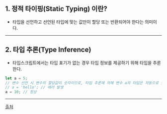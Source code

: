 ## 1. 정적 타이핑(Static Typing) 이란?
  - 타입을 선언하고 선언된 타입에 맞는 값만이 할당 또는 반환되어야 한다는 의미이다.

------------------

## 2. 타입 추론(Type Inference) 

- 타입스크립트에서는 타입 표기가 없는 경우 타입 정보를 제공하기 위해 타입을 추론한다.
```javascript
let a = 5;
// 변수 선언 시 변수의 할당값이 숫자이므로, 타입 추론에 의해 변수 a의 타입은 자동으로 숫자로 결정된다.
// a = 'hello'; // 에러 발생
a = 10; // 정상
``` 

------------------
[출처](https://www.youtube.com/watch?v=rwqqhvR353A&list=PLJf6aFJoJtbUXW6T4lPUk7C66yEneX7MN&index=4)
